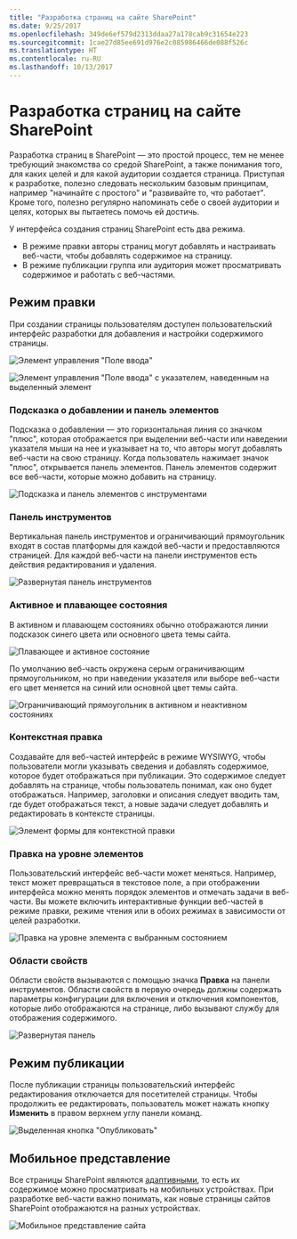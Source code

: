 ```yaml
---
title: "Разработка страниц на сайте SharePoint"
ms.date: 9/25/2017
ms.openlocfilehash: 349de6ef579d2313ddaa27a178cab9c31654e223
ms.sourcegitcommit: 1cae27d85ee691d976e2c085986466de088f526c
ms.translationtype: HT
ms.contentlocale: ru-RU
ms.lasthandoff: 10/13/2017
---
```

# <a name="authoring-pages-in-a-sharepoint-site"></a>Разработка страниц на сайте SharePoint

Разработка страниц в SharePoint — это простой процесс, тем не менее требующий знакомства со средой SharePoint, а также понимания того, для каких целей и для какой аудитории создается страница. Приступая к разработке, полезно следовать нескольким базовым принципам, например "начинайте с простого" и "развивайте то, что работает". Кроме того, полезно регулярно напоминать себе о своей аудитории и целях, которых вы пытаетесь помочь ей достичь.

<!-- Do we have content about the design principles that we can link to here? -->

У интерфейса создания страниц SharePoint есть два режима. 

- В режиме правки авторы страниц могут добавлять и настраивать веб-части, чтобы добавлять содержимое на страницу.
- В режиме публикации группа или аудитория может просматривать содержимое и работать с веб-частями. 

## <a name="edit-mode"></a>Режим правки

При создании страницы пользователям доступен пользовательский интерфейс разработки для добавления и настройки содержимого страницы. 


![Элемент управления "Поле ввода"](../images/design-authoring-edit-01.png)

![Элемент управления "Поле ввода" с указателем, наведенным на выделенный элемент](../images/design-authoring-edit-02.png)


### <a name="add-hint-and-toolbox"></a>Подсказка о добавлении и панель элементов

Подсказка о добавлении — это горизонтальная линия со значком "плюс", которая отображается при выделении веб-части или наведении указателя мыши на нее и указывает на то, что авторы могут добавлять веб-части на свою страницу. Когда пользователь нажимает значок "плюс", открывается панель элементов. Панель элементов содержит все веб-части, которые можно добавить на страницу.

![Подсказка и панель элементов с инструментами](../images/design-authoring-add-hint.png)


### <a name="toolbar"></a>Панель инструментов

Вертикальная панель инструментов и ограничивающий прямоугольник входят в состав платформы для каждой веб-части и предоставляются страницей. Для каждой веб-части на панели инструментов есть действия редактирования и удаления. 

![Развернутая панель инструментов](../images/design-authoring-toolbar.png)


### <a name="active-and-hover-states"></a>Активное и плавающее состояния

В активном и плавающем состояниях обычно отображаются линии подсказок синего цвета или основного цвета темы сайта.

![Плавающее и активное состояние](../images/design-authoring-active-hover-01.png)

По умолчанию веб-часть окружена серым ограничивающим прямоугольником, но при наведении указателя или выборе веб-части его цвет меняется на синий или основной цвет темы сайта.

![Ограничивающий прямоугольник в активном и неактивном состояниях](../images/design-authoring-active-hover-02.png)


### <a name="contextual-edits"></a>Контекстная правка

Создавайте для веб-частей интерфейс в режиме WYSIWYG, чтобы пользователи могли указывать сведения и добавлять содержимое, которое будет отображаться при публикации. Это содержимое следует добавлять на странице, чтобы пользователь понимал, как оно будет отображаться. Например, заголовки и описания следует вводить там, где будет отображаться текст, а новые задачи следует добавлять и редактировать в контексте страницы.

![Элемент формы для контекстной правки](../images/design-authoring-contextual-edits.png)


### <a name="item-level-edits"></a>Правка на уровне элементов

Пользовательский интерфейс веб-части может меняться. Например, текст может превращаться в текстовое поле, а при отображении интерфейса можно менять порядок элементов и отмечать задачи в веб-части. Вы можете включить интерактивные функции веб-частей в режиме правки, режиме чтения или в обоих режимах в зависимости от целей разработки.

![Правка на уровне элемента с выбранным состоянием](../images/design-authoring-item-level.png)


### <a name="property-panes"></a>Области свойств

Области свойств вызываются с помощью значка **Правка** на панели инструментов. Области свойств в первую очередь должны содержать параметры конфигурации для включения и отключения компонентов, которые либо отображаются на странице, либо вызывают службу для отображения содержимого. 

![Развернутая панель](../images/design-authoring-panes.png)


## <a name="published-mode"></a>Режим публикации

После публикации страницы пользовательский интерфейс редактирования отключается для посетителей страницы. Чтобы продолжить ее редактировать, пользователь может нажать кнопку **Изменить** в правом верхнем углу панели команд.

![Выделенная кнопка "Опубликовать"](../images/design-authoring-published.png)


## <a name="mobile-view"></a>Мобильное представление

Все страницы SharePoint являются [адаптивными](grid-and-responsive-design.md), то есть их содержимое можно просматривать на мобильных устройствах. При разработке веб-части важно понимать, как новые страницы сайтов SharePoint отображаются на разных устройствах.



![Мобильное представление сайта](../images/design-authoring-mobile.png)